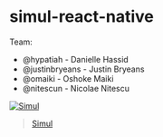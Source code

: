 # simul-react-native
Team:
* @hypatiah - Danielle Hassid
* @justinbryeans - Justin Bryeans
* @omaiki - Oshoke Maiki
* @nitescun - Nicolae Nitescu


[![Simul](//imgur.com/0PGUy)](https://www.youtube.com/watch?v=tfqIyB3vSNg "Simul")

<blockquote class="imgur-embed-pub" lang="en" data-id="a/0PGUy"><a href="//imgur.com/0PGUy">Simul</a></blockquote><script async src="//s.imgur.com/min/embed.js" charset="utf-8"></script>
